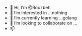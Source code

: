 - 👋 Hi, I’m @Roozbeh
- 👀 I’m interested in ...nothing
- 🌱 I’m currently learning ...golang
- 💞️ I’m looking to collaborate on ...
- 📫  

<!---
RoozbehD/RoozbehD is a ✨ special ✨ repository because its `README.md` (this file) appears on your GitHub profile.
You can click the Preview link to take a look at your changes.
--->
